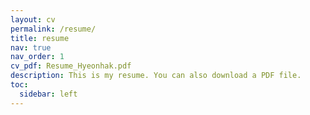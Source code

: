 ```yaml
---
layout: cv
permalink: /resume/
title: resume
nav: true
nav_order: 1
cv_pdf: Resume_Hyeonhak.pdf
description: This is my resume. You can also download a PDF file.
toc:
  sidebar: left
---
```

